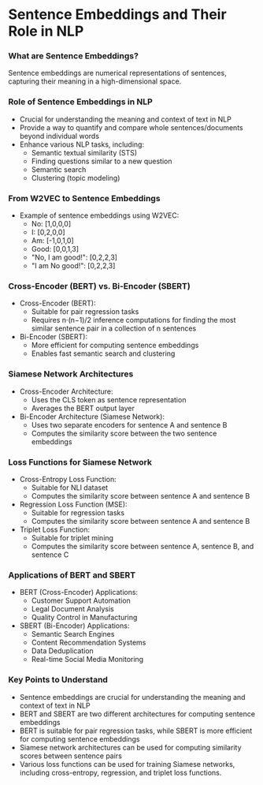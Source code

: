 **Sentence Embeddings and Their Role in NLP**
=====================================================

### What are Sentence Embeddings?

Sentence embeddings are numerical representations of sentences, capturing their meaning in a high-dimensional space.

### Role of Sentence Embeddings in NLP

* Crucial for understanding the meaning and context of text in NLP
* Provide a way to quantify and compare whole sentences/documents beyond individual words
* Enhance various NLP tasks, including:
	+ Semantic textual similarity (STS)
	+ Finding questions similar to a new question
	+ Semantic search
	+ Clustering (topic modeling)

### From W2VEC to Sentence Embeddings

* Example of sentence embeddings using W2VEC:
	+ No: [1,0,0,0]
	+ I: [0,2,0,0]
	+ Am: [-1,0,1,0]
	+ Good: [0,0,1,3]
	+ "No, I am good!": [0,2,2,3]
	+ "I am No good!": [0,2,2,3]

### Cross-Encoder (BERT) vs. Bi-Encoder (SBERT)

* Cross-Encoder (BERT):
	+ Suitable for pair regression tasks
	+ Requires n·(n−1)/2 inference computations for finding the most similar sentence pair in a collection of n sentences
* Bi-Encoder (SBERT):
	+ More efficient for computing sentence embeddings
	+ Enables fast semantic search and clustering

### Siamese Network Architectures

* Cross-Encoder Architecture:
	+ Uses the CLS token as sentence representation
	+ Averages the BERT output layer
* Bi-Encoder Architecture (Siamese Network):
	+ Uses two separate encoders for sentence A and sentence B
	+ Computes the similarity score between the two sentence embeddings

### Loss Functions for Siamese Network

* Cross-Entropy Loss Function:
	+ Suitable for NLI dataset
	+ Computes the similarity score between sentence A and sentence B
* Regression Loss Function (MSE):
	+ Suitable for regression tasks
	+ Computes the similarity score between sentence A and sentence B
* Triplet Loss Function:
	+ Suitable for triplet mining
	+ Computes the similarity score between sentence A, sentence B, and sentence C

### Applications of BERT and SBERT

* BERT (Cross-Encoder) Applications:
	+ Customer Support Automation
	+ Legal Document Analysis
	+ Quality Control in Manufacturing
* SBERT (Bi-Encoder) Applications:
	+ Semantic Search Engines
	+ Content Recommendation Systems
	+ Data Deduplication
	+ Real-time Social Media Monitoring

### Key Points to Understand

* Sentence embeddings are crucial for understanding the meaning and context of text in NLP
* BERT and SBERT are two different architectures for computing sentence embeddings
* BERT is suitable for pair regression tasks, while SBERT is more efficient for computing sentence embeddings
* Siamese network architectures can be used for computing similarity scores between sentence pairs
* Various loss functions can be used for training Siamese networks, including cross-entropy, regression, and triplet loss functions.